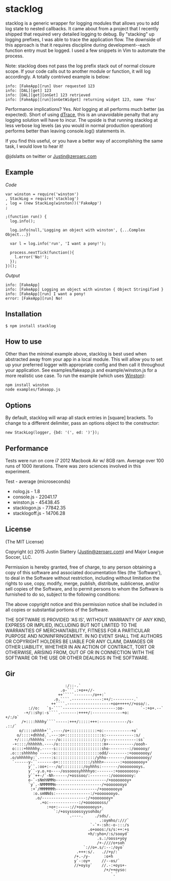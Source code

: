 # stacklog

stacklog is a generic wrapper for logging modules that allows you to add log
state to nested callbacks. It came about from a project that I recently shipped
that required very detailed logging to debug. By "stacking" up logging prefixes,
I was able to trace the application flow. The downside of this approach is that
it requires discipline during development--each function entry must be logged. I
used a few snippets in Vim to automate the process.

Note: stacklog does not pass the log prefix stack out of normal closure scope.
If your code calls out to another module or function, it will log accordingly.
A totally contrived example is below:

    info: [FakeApp][run] User requested 123
    info: [DAL][get] 123
    info: [DAL][get][onGet] 123 retrieved
    info: [FakeApp][run][onGetWidget] returning widget 123, name 'Foo'

Performance implications? Yes. _Not_ logging at all performs much better (as
expected). Short of using [dTrace](http://dtrace.org/), this is an unavoidable
penalty that any logging solution will have to incur. The upside is that running
stacklog at less verbose log levels (as you would in normal production
operation) performs better than leaving console.log() statements in.

If you find this useful, or you have a better way of accomplishing the same
task, I would love to hear it!

@jdslatts on twitter or [Justin@zeroarc.com](mailto:justin@zeroarc.com)

## Example

_Code_

    var winston = require('winston')
    , StackLog = require('stacklog')
    , log = (new StackLog(winston))('FakeApp')
    ;

    ;(function run() {
      log.info();

      log.info(null,'Logging an object with winston', {...Complex Object...})

      var l = log.info('run', 'I want a pony!');

      process.nextTick(function(){
        l.error('No!');
      });
    })();

_Output_

    info: [FakeApp]
    info: [FakeApp] Logging an object with winston { Object Stringified }
    info: [FakeApp][run] I want a pony!
    error: [FakeApp][run] No!

## Installation

    $ npm install stacklog

## How to use

Other than the minimal example above, stacklog is best used when abstracted
away from your app in a local module. This will allow you to set up your
preferred logger with appropriate config and then call it throughout your
application. See examples/fakeapp.js and example/winston.js for a more realistic
use case. To run the example (which uses [Winston](https://github.com/flatiron/winston)):

    npm install winston
    node examples/fakeapp.js

## Options

By default, stacklog will wrap all stack entries in \[square\] brackets.
To change to a different delimiter, pass an options object to the constructor:

    new StackLog(logger, {bd: '(', ed: ')'});

## Performance

Tests were run on core i7 2012 Macbook Air w/ 8GB ram. Average over 100 runs of
1000 iterations. There was zero sciences involved in this experiment.

Test - average (microseconds)

* nolog.js - 1.8
* console.js - 22041.17
* winston.js - 45438.45
* stacklogon.js - 77842.35
* stacklogoff.js - 14706.28

## License

(The MIT License)

Copyright (c) 2015 Justin Slattery (Justin@zeroarc.com) and Major League Soccer, LLC.

Permission is hereby granted, free of charge, to any person obtaining a copy of
this software and associated documentation files (the 'Software'), to deal in
the Software without restriction, including without limitation the rights to
use, copy, modify, merge, publish, distribute, sublicense, and/or sell copies of
the Software, and to permit persons to whom the Software is furnished to do so,
subject to the following conditions:

The above copyright notice and this permission notice shall be included in all
copies or substantial portions of the Software.

THE SOFTWARE IS PROVIDED 'AS IS', WITHOUT WARRANTY OF ANY KIND, EXPRESS OR
IMPLIED, INCLUDING BUT NOT LIMITED TO THE WARRANTIES OF MERCHANTABILITY, FITNESS
FOR A PARTICULAR PURPOSE AND NONINFRINGEMENT. IN NO EVENT SHALL THE AUTHORS OR
COPYRIGHT HOLDERS BE LIABLE FOR ANY CLAIM, DAMAGES OR OTHER LIABILITY, WHETHER
IN AN ACTION OF CONTRACT, TORT OR OTHERWISE, ARISING FROM, OUT OF OR IN
CONNECTION WITH THE SOFTWARE OR THE USE OR OTHER DEALINGS IN THE SOFTWARE.


## Gir
                              :/::-.`
                            .o-```.:+o++//-
                           ++`````--------/o++:`
                         .o.````.-------------:++/:---------.`
                        ++````.-------------------+oo+++++//+oso/:.
              ://o:   `s-````-----------------------:oo-       `-:+o+.--`
            -+/::shy:-s````.-------:++++/:-------------+o:           +/:/o`
           /+::::hhhhy````-----:+++/:::::+++:------------/s-          .::/`
          o/::::ohhhh+``.----/o+::::::::::::+o:------------+o`
         o/::::+dhhhd.`.---:o+::::::::::::::::s:------------:s/
        +/::::/hhhhhs`----/o::::::::::::::::::/y-------------:ss`
       -+::::/hhhhhh.----/o::::::::::::::::::::m+-----------/oooh-
       o::::+hhhhhy.-----s::::::::::::::::::::sho---------:/oooooy/
      .o:::shhhhho`-----:o:::::::::::::::::::odd/--------:+oooooooy/
      .o/ohhhhhy:`.-----:s:::::::::::::::::/yhho--------/oooooooooy/
       `------y-``-------o+::::::::::::::/shhh+-------:+ooooooooy+`
              y``.:oo+:---/o/:::::::::/oyhhhs:-------/ooooooooys.
              y``-y.o.+o----/ossooosyhhhhyo:-------:+ooooooosy-
              y``++-/`-Nh------/+osssoo/:--------:/ooooooooy:
              o-`-sNmhNMMo----------------------/+oooooooy+
              `y`.-NMMMMMm--------------------/+oooooooyo`
               :+`/MMMMMMh------------------/+oooooooyo`
                :o.smNNds:---------------:/+oooooooyo.
                 .o/-------------------:/+oooooooy+`
                   .+o:-------------:/+oooooooss/`
                      :+o+:-----://+oooooooys+.
                         `:/+osyssoossyysohdo/`
                               `.----.`    ./sds/.
                                             .:oymho/:///`
                                         `-`+-:sh:-o-:::/s
                                        .o+ooos:/s/s:++:+s
                                        +h/:yho+/:s/sooyd`
                                            .s.:/ooss+yoy
                                            /+-////o+soh`
                                      `://o+.s/:--:/oyo`
                                   .+++:s/.   .//+y/:`
                                  /+.-/y-      :o+h
                                  y`-:oy+     //--os/`
                                  //+oysy`    //.-:+oys+-
                                               /+/++oyso:
                                                  `.`
